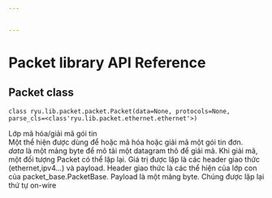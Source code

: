```yaml
---


---
```


<h1 id="packet-library-api-reference">Packet library API Reference</h1>
<h2 id="packet-class">Packet class</h2>
<pre><code>class ryu.lib.packet.packet.Packet(data=None, protocols=None, parse_cls=&lt;class'ryu.lib.packet.ethernet.ethernet'&gt;)
</code></pre>
<p>Lớp mã hóa/giải mã gói tin<br>
Một thể hiện được dùng để hoặc mã hóa hoặc giải mã một gói tin đơn.<br>
<em>data</em> là một mảng byte để mô tải một datagram thô để giải mã. Khi giải mã, một đối tượng Packet có thể lặp lại. Giá trị được lặp là các header giao thức (ethernet,ipv4…) và payload. Header giao thức là các thể hiện của lớp con của packet_base.PacketBase. Payload là một mảng byte. Chúng được lặp lại thứ tự on-wire</p>

